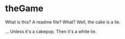 # theGame

What is this?
A readme file?
What?
Well, the cake is a lie.

... Unless it's a cakepop.
Then it's a white lie.
